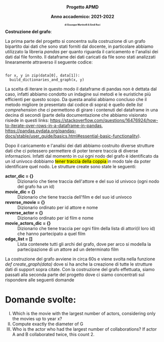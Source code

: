 <h1 align="center" style="font-size:100%;"> 
Progetto APMD 
  <p> Anno accademico: 2021-2022</p>
  <p style="font-size:50%;"> di Giuseppe Martinelli & Sindi Ruci</p>
</h1>
<b>Costruzione del grafo</b>:
<p>La prima parte del progetto si concentra sulla costruzione di un grafo bipartito dai dati che sono stati forniti dal docente, in particolare abbiamo utilizzato la libreria <i>pandas</i> per quanto riguarda il caricamento e l'analisi dei dati dal file fornito. Il dataframe dei dati caricati da file sono stati analizzati linearamente attraverso il seguente codice:
<pre><code>
for x, y in zip(data[0], data[1]):
  build_dictionaries_and_graph(x, y)
</code></pre>
La scelta di iterare in questo modo il dataframe di pandas non è dettata dal caso, infatti abbiamo condotto un indagine sui metodi e le euristiche più efficienti per questo scopo. Da questa analisi abbiamo concluso che il metodo migliore (e presentato dal codice di sopra) è quello delle <i>list comprehension</i> che ci permettono di girare i contenuti del dataframe in una decina di secondi (parte della documentazione che abbiamo visionato risiede in questi links: <a href="url">https://stackoverflow.com/questions/16476924/how-to-iterate-over-rows-in-a-dataframe-in-pandas</a>, <a href="url">https://pandas.pydata.org/pandas-docs/stable/user_guide/basics.html#essential-basic-functionality</a>).</p>
<p>Dopo il caricamento e l'analisi dei dati abbiamo costruito diverse strutture dati che ci potessero permettere di poter tenere traccia di diverse informazioni. Infatti dal momento in cui ogni nodo del grafo è identificato da un id univoco dobbiamo <mark>tener traccia della coppia <id,film/attore></mark> in modo tale da poter identificare quel nodo. Le strutture create sono state le seguenti:
<dl>
<dt><b>actor_dic = {}</b></dt><dd>Dizionario che tiene traccia dell'attore e del suo id univoco (ogni nodo del grafo ha un id)</dd>
<dt><b>movie_dic = {}</b></dt><dd>Dizionario che tiene traccia dell'film e del suo id univoco</dd>
<dt><b>reverse_movie = {}</b></dt><dd>Dizionario ordinato per id attore e nome</dd>
<dt><b>reverse_actor = {}</b></dt><dd>Dizionario ordinato per id film e nome</dd>
<dt><b>movie_actors_dic = {}</b></dt><dd>Dizionario che tiene traccia per ogni film della lista di attori(il loro id) che hanno partecipato a quel film</dd>
<dt><b>edge_list = []</b></dt><dd>Lista contenete tutti gli archi del grafo, dove per arco si modella la partecipazione di un attore ad un determinato film</dd>
</dl>
La costruzione del grafo avviene in circa 60s e viene svolta nella funzione <i>def create_graph(data)</i> dove si ha anche la creazione di tutte le strutture dati di support sopra citate. Con la costruzione del grafo effettuata, siamo passati alla seconda parte del progetto dove ci siamo concentrati sul rispondere alle seguenti domande
<h1>Domande svolte:</h1>
<ol type="I">
<li>Which is the movie with the largest number of actors, considering only the movies up to year x?</li>
<li>Compute exactly the diameter of G</li>
<li>Who is the actor who had the largest number of collaborations? If actor A and B collaborated twice, this count 2.</li>
</ol>
